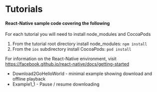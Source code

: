 Tutorials
=======================================

#### React-Native sample code covering the following

For each tutorial you will need to install node_modules and CocoaPods

1) From the tutorial root directory install node_modules: ``npm install``
2) From the ``ios`` subdirectory install CocoaPods: ``pod install``

For information on the React-Native environment, visit https://facebook.github.io/react-native/docs/getting-started

* Download2GoHelloWorld - minimal example showing download and offline playback
* Example1_1 - Pause / resume downloading